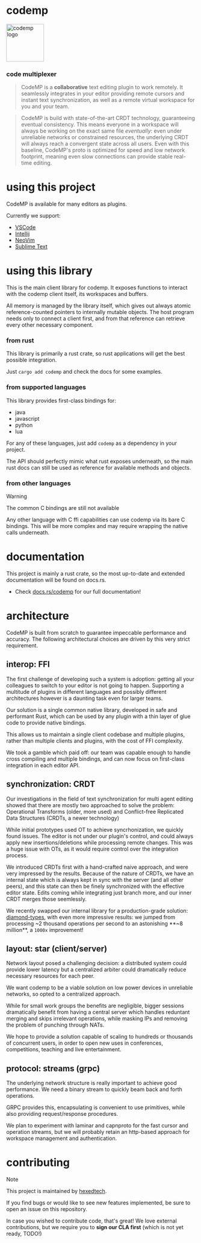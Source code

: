 # codemp

<a href="https://codemp.dev"><img alt="codemp logo" align="center" src="https://codemp.dev/codemp-t.png" height="100" /></a>

### code multiplexer

> CodeMP is a **collaborative** text editing plugin to work remotely.
It seamlessly integrates in your editor providing remote cursors and instant text synchronization,
as well as a remote virtual workspace for you and your team.

> CodeMP is build with state-of-the-art CRDT technology, guaranteeing eventual consistency.
This means everyone in a workspace will always be working on the exact same file _eventually_:
even under unreliable networks or constrained resources, the underlying CRDT will always reach a 
convergent state across all users. Even with this baseline, CodeMP's proto is optimized for speed 
and low network footprint, meaning even slow connections can provide stable real-time editing.

# using this project
CodeMP is available for many editors as plugins.

Currently we support:
 - [VSCode](https://github.com/hexedtech/codemp-vscode)
 - [Intellij](https://github.com/hexedtech/codemp-intellij)
 - [NeoVim](https://github.com/hexedtech/codemp-nvim)
 - [Sublime Text](https://github.com/hexedtech/codemp-sublime)

# using this library
This is the main client library for codemp. It exposes functions to interact with the codemp client itself, its workspaces and buffers.

All memory is managed by the library itself, which gives out always atomic reference-counted pointers to internally mutable objects. The host program needs only to connect a client first, and from that reference can retrieve every other necessary component.

### from rust
This library is primarily a rust crate, so rust applications will get the best possible integration.

Just `cargo add codemp` and check the docs for some examples.

### from supported languages
This library provides first-class bindings for:
 - java
 - javascript
 - python
 - lua

For any of these languages, just add `codemp` as a dependency in your project.

The API should perfectly mimic what rust exposes underneath, so the main rust docs can still be used as reference for available methods and objects.

### from other languages
> [!WARNING]
> The common C bindings are still not available

Any other language with C ffi capabilities can use codemp via its bare C bindings.
This will be more complex and may require wrapping the native calls underneath.

# documentation
This project is mainly a rust crate, so the most up-to-date and extended documentation will be found on docs.rs.
 - Check [docs.rs/codemp](https://docs.rs/codemp) for our full documentation!

# architecture
CodeMP is built from scratch to guarantee impeccable performance and accuracy.
The following architectural choices are driven by this very strict requirement.

## interop: FFI
The first challenge of developing such a system is adoption: getting all your colleagues to switch to your editor is not going to happen. Supporting a multitude of plugins in different languages and possibly different architectures however is a daunting task even for larger teams.

Our solution is a single common native library, developed in safe and performant Rust, which can be used by any plugin with a thin layer of glue code to provide native bindings.

This allows us to maintain a single client codebase and multiple plugins, rather than multiple clients and plugins, with the cost of FFI complexity.

We took a gamble which paid off: our team was capable enough to handle cross compiling and multiple bindings, and can now focus on first-class integration in each editor API.

## synchronization: CRDT
Our investigations in the field of text synchronization for multi agent editing showed that there are mostly two approached to solve the problem: Operational Transforms (older, more used) and Conflict-free Replicated Data Structures (CRDTs, a newer technology)

While initial prototypes used OT to achieve syncrhonization, we quickly found issues. The editor is not under our plugin's control, and could always apply new insertions/deletions while processing remote changes. This was a huge issue with OTs, as it would require control over the integration process.

We introduced CRDTs first with a hand-crafted naive approach, and were very impressed by the results. Because of the nature of CRDTs, we have an internal state which is always kept in sync with the server (and all other peers), and this state can then be finely synchronized with the effective editor state. Edits coming while integrating just branch more, and our inner CRDT merges those seemlessly.

We recently swapped our internal library for a production-grade solution: [diamond-types](https://github.com/josephg/diamond-types), with even more impressive results: we jumped from processing ~2 thousand operations per second to an astonishing **~8 million**, a `1000x` improvement!

## layout: star (client/server)
Network layout posed a challenging decision: a distributed system could provide lower latency but a centralized arbiter could dramatically reduce necessary resources for each peer.

We want codemp to be a viable solution on low power devices in unreliable networks, so opted to a centralized approach.

While for small work groups the benefits are negligible, bigger sessions dramatically benefit from having a central server which handles reduntant merging and skips irrelevant operations, while masking IPs and removing the problem of punching through NATs.

We hope to provide a solution capable of scaling to hundreds or thousands of concurrent users, in order to open new uses in conferences, competitions, teaching and live entertainment.

## protocol: streams (grpc)
The underlying network structure is really important to achieve good performance. We need a binary stream to quickly beam back and forth operations.

GRPC provides this, encapsulating is convenient to use primitives, while also providing request/response procedures.

We plan to experiment with laminar and capnproto for the fast cursor and operation streams, but we will probably retain an http-based approach for workspace management and authentication.

# contributing
> [!NOTE]
> This project is maintained by [hexedtech](https://hexed.technology).

If you find bugs or would like to see new features implemented, be sure to open an issue on this repository.

In case you wished to contribute code, that's great! We love external contributions, but we require you to **sign our CLA first** (which is not yet ready, TODO!)

